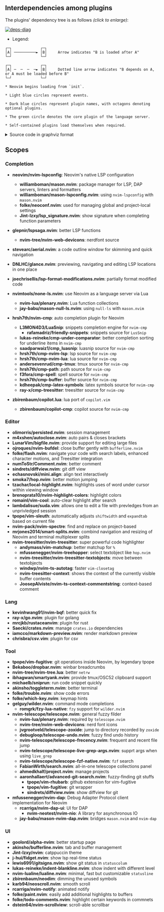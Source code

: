 ## Interdependencies among plugins

The plugins' dependency tree is as follows _(click to enlarge)_:

[![deps-diag](https://github.com/ayamir/nvimdots/assets/50296129/fda56f7f-85d8-46f9-9c68-71c2ee5da5d4)
](https://github.com/ayamir/nvimdots/assets/50296129/fda56f7f-85d8-46f9-9c68-71c2ee5da5d4)

- Legend:

```console
┌─┐             ┌─┐
│A│ ──────────► │B│     Arrow indicates "B is loaded after A"
└─┘             └─┘

┌─┐             ┌─┐
│A│ ─  ─  ─  ─► │B│     Dotted line arrow indicates "B depends on A, or A must be loaded before B"
└─┘             └─┘

* Neovim begins loading from `init`.

* Light blue circles represent events.

* Dark blue circles represent plugin names, with octagons denoting optional plugins.

* The green circle denotes the core plugin of the language server.

* Self-contained plugins load themselves when required.
```

<details>
    <summary>Source code in graphviz format</summary>
<p>

```diag
digraph plugins_load_seq {
	ratio = fill;
	node [style=filled];
	init -> opt [color="0.649 0.701 0.701"];
	init -> start [color="0.649 0.701 0.701"];
	init -> "self-contained" [color="0.649 0.701 0.701"];
	start -> "catppuccin" [color="0.649 0.701 0.701"];
	start -> "bigfile.nvim" [color="0.649 0.701 0.701"];
	start -> "dropbar.nvim" [color="0.649 0.701 0.701"];

	opt -> VeryLazy [color="0.619 0.714 0.714"];
	opt -> BufNewFile [color="0.619 0.714 0.714"];
	opt -> CursorHold [color="0.619 0.714 0.714"];
	CursorHoldI -> CursorHold [color="0.619 0.714 0.714" style="dashed"];
	VeryLazy -> BufWinEnter [color="0.619 0.714 0.714"];
	BufWinEnter -> BufAdd [color="0.619 0.714 0.714"];
	BufAdd -> BufReadPre [color="0.619 0.714 0.714"];
	BufReadPre -> BufReadPost [color="0.619 0.714 0.714"];
	BufReadPost -> LspAttach [color="0.619 0.714 0.714"];
	LspAttach -> InsertEnter [color="0.619 0.714 0.714"];

	VeryLazy -> "nvim-notify" [color="0.649 0.701 0.701"];

	BufWinEnter -> "alpha-nvim" [color="0.649 0.701 0.701"];

	BufNewFile -> "bufferline.nvim" [color="0.649 0.701 0.701"];
	BufNewFile -> "nvim-scrollview" [color="0.649 0.701 0.701"];
	BufNewFile -> "lualine.nvim" [color="0.649 0.701 0.701"];
	BufNewFile -> "local-highlight.nvim" [color="0.649 0.701 0.701"];
	BufNewFile -> "vim-sleuth" [color="0.649 0.701 0.701"];

	BufAdd -> "bufferline.nvim" [color="0.649 0.701 0.701"];
	BufAdd -> "nvim-scrollview" [color="0.649 0.701 0.701"];
	BufAdd -> "lualine.nvim" [color="0.649 0.701 0.701"];
	BufAdd -> "local-highlight.nvim" [color="0.649 0.701 0.701"];

	BufReadPre -> "nvim-treesitter" [color="0.649 0.701 0.701"];
	"nvim-treesitter" -> "nvim-treesitter-context" [color="0.649 0.701 0.701"];
	"nvim-treesitter-context" -> "nvim-treehopper" [color="0.649 0.701 0.701"];
	"nvim-treehopper" -> "rainbow-delimiters.nvim" [color="0.649 0.701 0.701"];
	"rainbow-delimiters.nvim" -> "nvim-treesitter-textobjects" [color="0.649 0.701 0.701"];
	"nvim-treesitter-textobjects" -> "nvim-ts-context-commentstring" [color="0.649 0.701 0.701"];
	"nvim-ts-context-commentstring" -> "nvim-ts-autotag" [color="0.649 0.701 0.701"];
	"nvim-ts-autotag" -> "vim-matchup" [color="0.649 0.701 0.701"];

	BufReadPost -> "hop.nvim" [color="0.649 0.701 0.701"];
	BufReadPost -> "smartyank.nvim" [color="0.649 0.701 0.701"];
	BufReadPost -> "fcitx5.nvim (opt)" [color="0.649 0.701 0.701"];
	BufReadPost -> "indent-blankline.nvim" [color="0.649 0.701 0.701"];
	BufReadPost -> "local-highlight.nvim" [color="0.649 0.701 0.701"];
	BufReadPost -> "bufferline.nvim" [color="0.649 0.701 0.701"];
	BufReadPost -> "vim-sleuth" [color="0.649 0.701 0.701"];
	BufReadPost -> "nvim-scrollview" [color="0.649 0.701 0.701"];

	InsertEnter -> "nvim-cmp" [color="0.649 0.701 0.701"];
	InsertEnter -> "vim-cool" [color="0.649 0.701 0.701"];
	InsertEnter -> "copilot.lua" [color="0.649 0.701 0.701"];
	InsertEnter -> "autoclose.nvim" [color="0.649 0.701 0.701"];
	"copilot.lua" -> "copilot-cmp" [color="0.649 0.701 0.701"];
	"LuaSnip" -> "cmp_luasnip" [color="0.649 0.701 0.701" style="dashed"];
	"cmp-under-comparator" -> "nvim-cmp" [color="0.649 0.701 0.701" style="dashed"];
	"cmp_luasnip" -> "cmp-nvim-lsp" [color="0.649 0.701 0.701" style="dashed"];
	"cmp-nvim-lsp" -> "cmp-nvim-lua" [color="0.649 0.701 0.701" style="dashed"];
	"cmp-nvim-lua" -> "cmp-tmux" [color="0.649 0.701 0.701" style="dashed"];
	"cmp-tmux" -> "cmp-path" [color="0.649 0.701 0.701" style="dashed"];
	"cmp-path" -> "cmp-spell" [color="0.649 0.701 0.701" style="dashed"];
	"cmp-spell" -> "cmp-treesitter" [color="0.649 0.701 0.701" style="dashed"];
	"cmp-treesitter" -> "cmp-buffer" [color="0.649 0.701 0.701" style="dashed"];
	"cmp-buffer" -> "cmp-latex-symbols" [color="0.649 0.701 0.701" style="dashed"];
	"cmp-latex-symbols" -> "cmp-tabnine (opt)" [color="0.649 0.701 0.701" style="dashed"];
	"cmp-tabnine (opt)" -> "codeium.nvim (opt)" [color="0.649 0.701 0.701" style="dashed"];
	"nui.nvim (opt)" -> "codeium.nvim (opt)" [color="0.649 0.701 0.701" style="dashed"];
	"codeium.nvim (opt)" -> "nvim-cmp" [color="0.649 0.701 0.701" style="dashed"];
	"friendly-snippets" -> "LuaSnip" [color="0.649 0.701 0.701" style="dashed"];

	CursorHold -> "Comment.nvim" [color="0.649 0.701 0.701"];
	CursorHold -> "gitsigns.nvim" [color="0.649 0.701 0.701"];
	CursorHold -> "project.nvim" [color="0.649 0.701 0.701"];
	CursorHold -> "smart-splits.nvim" [color="0.649 0.701 0.701"];
	CursorHold -> "flash.nvim" [color="0.649 0.701 0.701"];
	CursorHold -> "neoscroll.nvim" [color="0.649 0.701 0.701"];
	CursorHold -> "nvim-highlight-colors" [color="0.649 0.701 0.701"];
	CursorHold -> "todo-comments.nvim" [color="0.649 0.701 0.701"];
	CursorHold -> "which-key.nvim" [color="0.649 0.701 0.701"];
	CursorHold -> "mini.align" [color="0.649 0.701 0.701"];
	CursorHold -> "paint.nvim" [color="0.649 0.701 0.701"];
	"mason-null-ls.nvim" -> "none-ls.nvim" [color="0.649 0.701 0.701" style="dashed"];
	"plenary.nvim" -> "none-ls.nvim" [color="0.649 0.701 0.701" style="dashed"];
	CursorHold -> "none-ls.nvim" [color="0.649 0.701 0.701"];
	"mason-lspconfig.nvim" -> "mason.nvim" [color="0.649 0.701 0.701" style="dashed"];
	"mason.nvim" -> "nvim-lspconfig" [color="0.649 0.701 0.701" style="dashed"];
	CursorHold -> "nvim-lspconfig" [color="0.649 0.701 0.701"];
	"nvim-web-devicons" -> "lspsaga.nvim" [color="0.649 0.701 0.701" style="dashed"];
	"nvim-lspconfig" -> "lspsaga.nvim" [color="0.649 0.701 0.701"];
	"nvim-lspconfig" -> "neoconf.nvim" [color="0.649 0.701 0.701"];
	"nvim-lspconfig" -> "lsp_signature.nvim" [color="0.649 0.701 0.701"];
	"nvim-lspconfig" -> "lualine.nvim" [color="0.649 0.701 0.701"];
	"nvim-lspconfig" -> "mason.nvim" [color="0.649 0.701 0.701"];
	"lspsaga.nvim" -> "lualine.nvim" [color="0.649 0.701 0.701"];

	LspAttach -> "neodim" [color="0.649 0.701 0.701"];
	LspAttach -> "aerial.nvim" [color="0.649 0.701 0.701"];
	LspAttach -> "glance.nvim" [color="0.649 0.701 0.701"];
	LspAttach -> "fidget.nvim" [color="0.649 0.701 0.701"];
	LspAttach -> "lsp-format-modifications.nvim" [color="0.649 0.701 0.701"];
	"nvim-treesitter" -> "neodim" [color="0.649 0.701 0.701" style="dashed"];

	"self-contained" -> "persisted.nvim" [color="0.649 0.701 0.701"];
	"self-contained" -> "toggleterm.nvim" [color="0.649 0.701 0.701"];
	"self-contained" -> "nvim-bufdel" [color="0.649 0.701 0.701"];
	"self-contained" -> "nvim-bqf" [color="0.649 0.701 0.701"];
	"fzf" -> "nvim-bqf" [color="0.649 0.701 0.701" style="dashed"];
	"self-contained" -> "nvim-dap" [color="0.649 0.701 0.701"];
	"nvim-dap" -> "nvim-dap-ui" [color="0.649 0.701 0.701"];
	"nvim-nio" -> "nvim-dap-ui" [color="0.649 0.701 0.701" style="dashed"];
	"nvim-dap" -> "mason-nvim-dap.nvim" [color="0.649 0.701 0.701"];
	"guihua.lua" -> "go.nvim" [color="0.649 0.701 0.701" style="dashed"];
	"self-contained" -> "go.nvim" [color="0.649 0.701 0.701"];
	"self-contained" -> "vim-fugitive" [color="0.649 0.701 0.701"];
	"self-contained" -> "diffview.nvim" [color="0.649 0.701 0.701"];
	"self-contained" -> "rustaceanvim" [color="0.649 0.701 0.701"];
	"self-contained" -> "suda.vim" [color="0.649 0.701 0.701"];
	"self-contained" -> "crates.nvim" [color="0.649 0.701 0.701"];
	"self-contained" -> "markdown-preview.nvim" [color="0.649 0.701 0.701"];
	"self-contained" -> "nvim-spectre" [color="0.649 0.701 0.701"];
	"self-contained" -> "csv.vim" [color="0.649 0.701 0.701"];
	"self-contained" -> "plenary.nvim" [color="0.649 0.701 0.701"];
	"plenary.nvim" -> "telescope-undo.nvim" [color="0.649 0.701 0.701"];
	"telescope-undo.nvim" -> "telescope.nvim" [color="0.649 0.701 0.701" style="dashed"];
	"plenary.nvim" -> "telescope.nvim" [color="0.649 0.701 0.701" style="dashed"];
	"telescope.nvim" -> "telescope-fzf-native.nvim" [color="0.649 0.701 0.701"];
	"telescope-fzf-native.nvim" -> "search.nvim" [color="0.649 0.701 0.701"];
	"search.nvim" -> "telescope-frecency.nvim" [color="0.649 0.701 0.701"];
	"telescope-frecency.nvim" -> "telescope-zoxide" [color="0.649 0.701 0.701"];
	"telescope-zoxide" -> "telescope-live-grep-args.nvim" [color="0.649 0.701 0.701"];
	"vim-rhubarb" -> "advanced-git-search.nvim" [color="0.649 0.701 0.701" style="dashed"];
	"telescope-live-grep-args.nvim" -> "advanced-git-search.nvim" [color="0.649 0.701 0.701"];
	"self-contained" -> "sniprun" [color="0.649 0.701 0.701"];
	"fzy-lua-native" -> "wilder.nvim" [color="0.649 0.701 0.701" style="dashed"];
	"self-contained" -> "wilder.nvim" [color="0.649 0.701 0.701"];
	"self-contained" -> "nvim-tree.lua" [color="0.649 0.701 0.701"];
	"self-contained" -> "trouble.nvim" [color="0.649 0.701 0.701"];


opt [color="0.650 0.200 1.000"];
start [color="0.650 0.200 1.000"];
"self-contained" [color="0.650 0.200 1.000"];
"advanced-git-search.nvim" [color="0.650 0.200 1.000"];
"aerial.nvim" [color="0.650 0.200 1.000"];
"alpha-nvim" [color="0.650 0.200 1.000"];
"autoclose.nvim" [color="0.650 0.200 1.000"];
"bigfile.nvim" [color="0.650 0.200 1.000"];
"bufferline.nvim" [color="0.650 0.200 1.000"];
"catppuccin" [color="0.650 0.200 1.000"];
"cmp-buffer" [color="0.650 0.200 1.000"];
"cmp-latex-symbols" [color="0.650 0.200 1.000"];
"cmp-nvim-lsp" [color="0.650 0.200 1.000"];
"cmp-nvim-lua" [color="0.650 0.200 1.000"];
"cmp-path" [color="0.650 0.200 1.000"];
"cmp-spell" [color="0.650 0.200 1.000"];
"cmp-tabnine (opt)" [color="0.650 0.200 1.000" shape=doubleoctagon];
"cmp-tmux" [color="0.650 0.200 1.000"];
"cmp-treesitter" [color="0.650 0.200 1.000"];
"cmp-under-comparator" [color="0.650 0.200 1.000"];
"cmp_luasnip" [color="0.650 0.200 1.000"];
"codeium.nvim (opt)" [color="0.650 0.200 1.000" shape=doubleoctagon];
"Comment.nvim" [color="0.650 0.200 1.000"];
"copilot-cmp" [color="0.650 0.200 1.000"];
"copilot.lua" [color="0.650 0.200 1.000"];
"crates.nvim" [color="0.650 0.200 1.000"];
"csv.vim" [color="0.650 0.200 1.000"];
"diffview.nvim" [color="0.650 0.200 1.000"];
"dropbar.nvim" [color="0.650 0.200 1.000"];
"fcitx5.nvim (opt)" [color="0.650 0.200 1.000" shape=doubleoctagon];
"fidget.nvim" [color="0.650 0.200 1.000"];
"flash.nvim" [color="0.650 0.200 1.000"];
"friendly-snippets" [color="0.650 0.200 1.000"];
"fzf" [color="0.650 0.200 1.000"];
"fzy-lua-native" [color="0.650 0.200 1.000"];
"gitsigns.nvim" [color="0.650 0.200 1.000"];
"glance.nvim" [color="0.650 0.200 1.000"];
"go.nvim" [color="0.650 0.200 1.000"];
"guihua.lua" [color="0.650 0.200 1.000"];
"hop.nvim" [color="0.650 0.200 1.000"];
"indent-blankline.nvim" [color="0.650 0.200 1.000"];
"local-highlight.nvim" [color="0.650 0.200 1.000"];
"lsp-format-modifications.nvim" [color="0.650 0.200 1.000"];
"lspsaga.nvim" [color="0.650 0.200 1.000"];
"lsp_signature.nvim" [color="0.650 0.200 1.000"];
"lualine.nvim" [color="0.650 0.200 1.000"];
"LuaSnip" [color="0.650 0.200 1.000"];
"markdown-preview.nvim" [color="0.650 0.200 1.000"];
"mason-lspconfig.nvim" [color="0.650 0.200 1.000"];
"mason-null-ls.nvim" [color="0.650 0.200 1.000"];
"mason-nvim-dap.nvim" [color="0.650 0.200 1.000"];
"mason.nvim" [color="0.650 0.200 1.000"];
"mini.align" [color="0.650 0.200 1.000"];
"neoconf.nvim" [color="0.650 0.200 1.000"];
"neodim" [color="0.650 0.200 1.000"];
"neoscroll.nvim" [color="0.650 0.200 1.000"];
"none-ls.nvim" [color="0.650 0.200 1.000"];
"nui.nvim (opt)" [color="0.650 0.200 1.000" shape=doubleoctagon];
"nvim-bqf" [color="0.650 0.200 1.000"];
"nvim-bufdel" [color="0.650 0.200 1.000"];
"nvim-cmp" [color="0.650 0.200 1.000"];
"nvim-dap" [color="0.650 0.200 1.000"];
"nvim-dap-ui" [color="0.650 0.200 1.000"];
"nvim-highlight-colors" [color="0.650 0.200 1.000"];
"nvim-lspconfig" [color="0.408 0.498 1.000"];
"nvim-nio" [color="0.650 0.200 1.000"];
"nvim-notify" [color="0.650 0.200 1.000"];
"nvim-scrollview" [color="0.650 0.200 1.000"];
"nvim-spectre" [color="0.650 0.200 1.000"];
"nvim-tree.lua" [color="0.650 0.200 1.000"];
"nvim-treehopper" [color="0.650 0.200 1.000"];
"nvim-treesitter" [color="0.650 0.200 1.000"];
"nvim-treesitter-context" [color="0.650 0.200 1.000"];
"nvim-treesitter-textobjects" [color="0.650 0.200 1.000"];
"nvim-ts-autotag" [color="0.650 0.200 1.000"];
"nvim-ts-context-commentstring" [color="0.650 0.200 1.000"];
"nvim-web-devicons" [color="0.650 0.200 1.000"];
"paint.nvim" [color="0.650 0.200 1.000"];
"persisted.nvim" [color="0.650 0.200 1.000"];
"plenary.nvim" [color="0.650 0.200 1.000"];
"project.nvim" [color="0.650 0.200 1.000"];
"rainbow-delimiters.nvim" [color="0.650 0.200 1.000"];
"rustaceanvim" [color="0.650 0.200 1.000"];
"search.nvim" [color="0.650 0.200 1.000"];
"smart-splits.nvim" [color="0.650 0.200 1.000"];
"smartyank.nvim" [color="0.650 0.200 1.000"];
"sniprun" [color="0.650 0.200 1.000"];
"suda.vim" [color="0.650 0.200 1.000"];
"telescope-frecency.nvim" [color="0.650 0.200 1.000"];
"telescope-fzf-native.nvim" [color="0.650 0.200 1.000"];
"telescope-live-grep-args.nvim" [color="0.650 0.200 1.000"];
"telescope-undo.nvim" [color="0.650 0.200 1.000"];
"telescope-zoxide" [color="0.650 0.200 1.000"];
"telescope.nvim" [color="0.650 0.200 1.000"];
"todo-comments.nvim" [color="0.650 0.200 1.000"];
"toggleterm.nvim" [color="0.650 0.200 1.000"];
"trouble.nvim" [color="0.650 0.200 1.000"];
"vim-cool" [color="0.650 0.200 1.000"];
"vim-fugitive" [color="0.650 0.200 1.000"];
"vim-matchup" [color="0.650 0.200 1.000"];
"vim-rhubarb" [color="0.650 0.200 1.000"];
"vim-sleuth" [color="0.650 0.200 1.000"];
"which-key.nvim" [color="0.650 0.200 1.000"];
"wilder.nvim" [color="0.650 0.200 1.000"];

BufReadPre [color="0.590 0.273 1.000"];
BufWinEnter [color="0.590 0.273 1.000"];
BufReadPost [color="0.590 0.273 1.000"];
BufAdd [color="0.590 0.273 1.000"];
InsertEnter [color="0.590 0.273 1.000"];
VeryLazy [color="0.590 0.273 1.000"];
BufNewFile [color="0.590 0.273 1.000"];
LspAttach [color="0.590 0.273 1.000"];
CursorHold [color="0.590 0.273 1.000"];
CursorHoldI [color="0.590 0.273 1.000"];
}
```
</details>

## Scopes

### Completion

- **neovim/nvim-lspconfig**: Neovim's native LSP configuration
  - **williamboman/mason.nvim**: package manager for LSP, DAP servers, linters and formatters
  - **williamboman/mason-lspconfig.nvim**: using `nvim-lspconfig` with `mason.nvim`
  - **folke/neoconf.nvim**: used for managing global and project-local settings
  - **Jint-lzxy/lsp_signature.nvim**: show signature when completing function parameters
- **glepnir/lspsaga.nvim**: better LSP functions
  - **nvim-tree/nvim-web-devicons**: nerdfont source
- **stevearc/aerial.nvim**: a code outline window for skimming and quick navigation
- **DNLHC/glance.nvim**: previewing, navigating and editing LSP locations in one place
- **joechrisellis/lsp-format-modifications.nvim**: partially format modified code
- **nvimtools/none-ls.nvim**: use Neovim as a language server via Lua
  - **nvim-lua/plenary.nvim**: Lua function collections
  - **jay-babu/mason-null-ls.nvim**: using `null-ls` with `mason.nvim`
- **hrsh7th/nvim-cmp**: auto completion plugin for Neovim

  - **L3MON4D3/LuaSnip**: snippets completion engine for `nvim-cmp`
    - **rafamadriz/friendly-snippets**: snippets source for `LusSnip`
  - **lukas-reineke/cmp-under-comparator**: better completion sorting for underline items in `nvim-cmp`
  - **saadparwaiz1/cmp_luasnip**: luasnip source for `nvim-cmp`
  - **hrsh7th/cmp-nvim-lsp**: lsp source for `nvim-cmp`
  - **hrsh7th/cmp-nvim-lua**: lua source for `nvim-cmp`
  - **andersevenrud/cmp-tmux**: tmux source for `nvim-cmp`
  - **hrsh7th/cmp-path**: path source for `nvim-cmp`
  - **f3fora/cmp-spell**: spell source for `nvim-cmp`
  - **hrsh7th/cmp-buffer**: buffer source for `nvim-cmp`
  - **kdheepak/cmp-latex-symbols**: latex symbols source for `nvim-cmp`
  - **ray-x/cmp-treesitter**: treesitter source for `nvim-cmp`

- **zbirenbaum/copilot.lua**: lua port of `copilot.vim`
  - **zbirenbaum/copilot-cmp**: copilot source for `nvim-cmp`

### Editor

- **olimorris/persisted.nvim**: session management
- **m4xshen/autoclose.nvim**: auto pairs & closes brackets
- **LunarVim/bigfile.nvim**: provide support for editing large files
- **ojroques/nvim-bufdel**: close buffer gently with `bufferline.nvim`
- **folke/flash.nvim**: navigate your code with search labels, enhanced character motions, and Treesitter integration
- **numToStr/Comment.nvim**: better comment
- **sindrets/diffview.nvim**: git diff view
- **echasnovski/mini.align**: align text interactively
- **smoka7/hop.nvim**: better motion jumping
- **tzachar/local-highlight.nvim**: highlights uses of word under cursor within viewing window
- **brenoprata10/nvim-highlight-colors**: highlight colors
- **romainl/vim-cool**: auto-clear highlight after search
- **lambdalisue/suda.vim**: allows one to edit a file with prevledges from an unprivledged session
- **tpope/vim-sleuth**: automatically adjusts `shiftwidth` and `expandtab` based on current file
- **nvim-pack/nvim-spectre**: find and replace on project-based
- **mrjones2014/smart-splits.nvim**: combind navigation and resizing of Neovim and terminal multiplexer splits
- **nvim-treesitter/nvim-treesitter**: super powerful code highlighter
  - **andymass/vim-matchup**: better matchup for `%`
  - **mfussenegger/nvim-treehopper**: select textobject like `hop.nvim`
  - **nvim-treesitter/nvim-treesitter-textobjects**: move between textobjects
  - **windwp/nvim-ts-autotag**: faster `vim-closetag`
  - **nvim-treesitter-context**: shows the context of the currently visible buffer contents
  - **JoosepAlviste/nvim-ts-context-commentstring**: context-based comment

### Lang

- **kevinhwang91/nvim-bqf**: better quick fix
- **ray-x/go.nvim**: plugin for golang
- **mrcjkb/rustaceanvim**: plugin for rust
- **Saecki/crates.nvim**: manage `crates.io` dependencies
- **iamcco/markdown-preview.nvim**: render markdown preview
- **chrisbra/csv.vim**: plugin for csv

### Tool

- **tpope/vim-fugitive**: git operations inside Neovim, by legendary tpope
- **Bekaboo/dropbar.nvim**: winbar breadcrumbs
- **nvim-tree/nvim-tree.lua**: better `netrw`
- **ibhagwan/smartyank.nvim**: provide tmux/OSC52 clipboard support
- **michaelb/sniprun**: run code snippet quickly
- **akinsho/toggleterm.nvim**: better terminal
- **folke/trouble.nvim**: show code errors
- **folke/which-key.nvim**: keymap hints
- **gelguy/wilder.nvim**: command mode completions
  - **romgrk/fzy-lua-native**: `fzy` support for `wilder.nvim`
- **nvim-telescope/telescope.nvim**: general fuzzy filder
  - **nvim-lua/plenary.nvim**: required by `telescope.nvim`
  - **nvim-tree/nvim-web-devicons**: nerd font icons
  - **jvgrootveld/telescope-zoxide**: jump to directory recorded by `zoxide`
  - **debugloop/telescope-undo.nvim**: fuzzy find undo history
  - **nvim-telescope/telescope-frecency.nvim**: frequent and recent file jump
  - **nvim-telescope/telescope-live-grep-args.nvim**: supprt args when using `live_grep`
  - **nvim-telescope/telescope-fzf-native.nvim**: `fzf` search
  - **FabianWirth/search.nvim**: all-in-one telescope collections panel
  - **ahmedkhalf/project.nvim**: manage projects
  - **aaronhallaert/advanced-git-search.nvim**: fuzzy-finding git stuffs
    - **tpope/vim-rhubarb**: github extension for vim-fugitive
    - **tpope/vim-fugitive**: git wrapper
    - **sindrets/diffview.nvim**: show diffview for git
- **mfussenegger/nvim-dap**: Debug Adapter Protocol client implementation for Neovim
  - **rcarriga/nvim-dap-ui**: UI for DAP
    - **nvim-neotest/nvim-nio**: A library for asynchronous IO
  - **jay-babu/mason-nvim-dap.nvim**: bridges `mason.nvim` and `nvim-dap`

### UI

- **goolord/alpha-nvim**: better startup page
- **akinsho/bufferline.nvim**: tab and buffer management
- **Jint-lzxy/nvim**: catppuccin theme
- **j-hui/fidget.nvim**: show lsp real-time status
- **lewis6991/gitsigns.nvim**: show git status in `statuscolum`
- **lukas-reineke/indent-blankline.nvim**: show indent with different level
- **nvim-lualine/lualine.nvim**: minimal, fast but customizable `statusline`
- **zbirenbaum/neodim**: dimming the unused symbols
- **karb94/neoscroll.nvim**: smooth scroll
- **rcarriga/nvim-notify**: animated notify
- **folke/paint.nvim**: easily add additional highlights to buffers
- **folke/todo-comments.nvim**: highlight certain keywords in commnets
- **dstein64/nvim-scrollview**: scroll-able scrollbar
